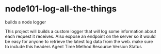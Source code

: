 # node101-log-all-the-things
builds a node logger

This project will builds a custom logger that will log some information about each request it receives. 
Also expose an endpoint on the server so it would be easy for anyone to retrieve the latest log data from the web.
make sure to include this headers 
Agent
Time
Method
Resource
Version
Status
